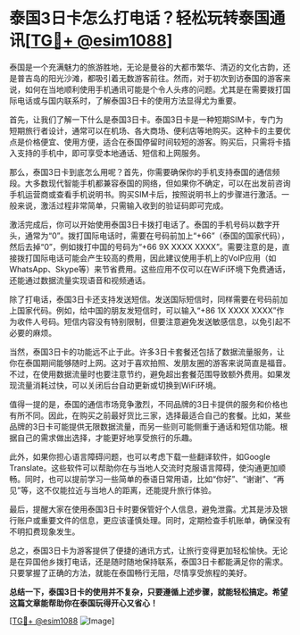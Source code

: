# 泰国3日卡怎么打电话？轻松玩转泰国通讯[[TG💪+ @esim1088](https://t.me/s/esim1088)]

泰国是一个充满魅力的旅游胜地，无论是曼谷的大都市繁华、清迈的文化古韵，还是普吉岛的阳光沙滩，都吸引着无数游客前往。然而，对于初次到访泰国的游客来说，如何在当地顺利使用手机通讯可能是个令人头疼的问题。尤其是在需要拨打国际电话或与国内联系时，了解泰国3日卡的使用方法显得尤为重要。

首先，让我们了解一下什么是泰国3日卡。泰国3日卡是一种短期SIM卡，专门为短期旅行者设计，通常可以在机场、各大商场、便利店等地购买。这种卡的主要优点是价格便宜、使用方便，适合在泰国停留时间较短的游客。购买后，只需将卡插入支持的手机中，即可享受本地通话、短信和上网服务。

那么，泰国3日卡到底怎么用呢？首先，你需要确保你的手机支持泰国的通信频段。大多数现代智能手机都兼容泰国的网络，但如果你不确定，可以在出发前咨询手机运营商或查看手机说明书。购买SIM卡后，按照说明书上的步骤进行激活。一般来说，激活过程非常简单，只需输入收到的验证码即可完成。

激活完成后，你可以开始使用泰国3日卡拨打电话了。泰国的手机号码以数字开头，通常为“0”。拨打国际电话时，需要在号码前加上“+66”（泰国的国家代码），然后去掉“0”，例如拨打中国的号码为“+66 9X XXXX XXXX”。需要注意的是，直接拨打国际电话可能会产生较高的费用，因此建议使用手机上的VoIP应用（如WhatsApp、Skype等）来节省费用。这些应用不仅可以在WiFi环境下免费通话，还能通过数据流量实现语音和视频通话。

除了打电话，泰国3日卡还支持发送短信。发送国际短信时，同样需要在号码前加上国家代码。例如，给中国的朋友发短信时，可以输入“+86 1X XXXX XXXX”作为收件人号码。短信内容没有特别限制，但要注意避免发送敏感信息，以免引起不必要的麻烦。

当然，泰国3日卡的功能远不止于此。许多3日卡套餐还包括了数据流量服务，让你在泰国期间能够随时上网。这对于喜欢拍照、发朋友圈的游客来说简直是福音。不过，在使用数据流量时也要注意节约，避免超出套餐范围导致额外费用。如果发现流量消耗过快，可以关闭后台自动更新或切换到WiFi环境。

值得一提的是，泰国的通信市场竞争激烈，不同品牌的3日卡提供的服务和价格也有所不同。因此，在购买之前最好货比三家，选择最适合自己的套餐。比如，某些品牌的3日卡可能提供无限数据流量，而另一些则可能侧重于通话和短信功能。根据自己的需求做出选择，才能更好地享受旅行的乐趣。

此外，如果你担心语言障碍问题，也可以考虑下载一些翻译软件，如Google Translate。这些软件可以帮助你在与当地人交流时克服语言障碍，使沟通更加顺畅。同时，也可以提前学习一些简单的泰语日常用语，比如“你好”、“谢谢”、“再见”等，这不仅能拉近与当地人的距离，还能提升旅行体验。

最后，提醒大家在使用泰国3日卡时要保管好个人信息，避免泄露。尤其是涉及银行账户或重要文件的信息，更应该谨慎处理。同时，定期检查手机账单，确保没有不明扣费现象发生。

总之，泰国3日卡为游客提供了便捷的通讯方式，让旅行变得更加轻松愉快。无论是在异国他乡拨打电话，还是随时随地保持联系，泰国3日卡都能满足你的需求。只要掌握了正确的方法，就能在泰国畅行无阻，尽情享受旅程的美好。

**总结一下，泰国3日卡的使用并不复杂，只要遵循上述步骤，就能轻松搞定。希望这篇文章能帮助你在泰国玩得开心又省心！**

[[TG💪+ @esim1088](https://t.me/s/esim1088) ![Image](https://i.postimg.cc/4NQfJmqS/Snipaste-2025-05-13-00-14-12.png)]